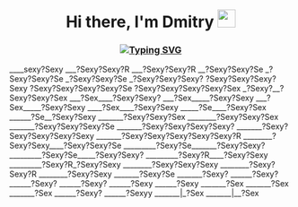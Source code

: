 <!--
**dami404/dami404** is a ✨ _special_ ✨ repository because its `README.md` (this file) appears on your GitHub profile.

Here are some ideas to get you started:

- 🔭 I’m currently working on ...
 ...

- 🤔 I’m looking for help with ...
- 💬 Ask me about ...
- 📫 How to reach me: ...
- 😄 Pronouns: ...
- ⚡ Fun fact: ...
-->

<h1 align="center"> Hi there, I'm Dmitry
<img src="https://github.com/blackcater/blackcater/raw/main/images/Hi.gif" height="32"/></h1>
<h3 align="center"><a href="https://git.io/typing-svg"><img src="https://readme-typing-svg.demolab.com?font=Cascadia+Code&pause=1000&color=FFFFFF&center=true&width=435&lines=Software+Engineer+from+Russia+%F0%9F%87%B7%F0%9F%87%BA" alt="Typing SVG" /></a></h3>

<!--
## 🛠 Skills
-->

<!-- PLs -->
<!-- 
![go](https://img.shields.io/badge/Go-00ADD8?style=for-the-badge&logo=go&logoColor=white)
![python](https://img.shields.io/badge/python-3670A0?style=for-the-badge&logo=python&logoColor=ffdd54)
![php](https://img.shields.io/badge/PHP-777BB4?style=for-the-badge&logo=php&logoColor=white)
![js](https://img.shields.io/badge/JavaScript-323330?style=for-the-badge&logo=javascript&logoColor=F7DF1E)
![Java](https://img.shields.io/badge/java-%23ED8B00.svg?style=for-the-badge&logo=openjdk&logoColor=white)
![C](https://img.shields.io/badge/c-%2300599C.svg?style=for-the-badge&logo=c&logoColor=white)
-->

<!-- Layout -->
<!-- 
![html](https://img.shields.io/badge/HTML5-E34F26?style=for-the-badge&logo=html5&logoColor=white)
![css](https://img.shields.io/badge/CSS3-1572B6?style=for-the-badge&logo=css3&logoColor=white)
![tailwind](https://img.shields.io/badge/tailwindcss-%2338B2AC.svg?style=for-the-badge&logo=tailwind-css&logoColor=white)
-->

<!-- Web Frameworks -->
<!-- 
![jQuery](https://img.shields.io/badge/jquery-%230769AD.svg?style=for-the-badge&logo=jquery&logoColor=white)
![react](https://img.shields.io/badge/React-20232A?style=for-the-badge&logo=react&logoColor=61DAFB)
<!-- ![laravel](https://img.shields.io/badge/laravel-%23FF2D20.svg?style=for-the-badge&logo=laravel&logoColor=white)
-->

<!-- DB -->
<!-- 
![mysql](https://img.shields.io/badge/MySQL-005C84?style=for-the-badge&logo=mysql&logoColor=white)
![sqlite](https://img.shields.io/badge/Sqlite-003B57?style=for-the-badge&logo=sqlite&logoColor=white)
![psql](https://img.shields.io/badge/PostgreSQL-316192?style=for-the-badge&logo=postgresql&logoColor=white)
![MongoDB](https://img.shields.io/badge/MongoDB-%234ea94b.svg?style=for-the-badge&logo=mongodb&logoColor=white)
![Redis](https://img.shields.io/badge/redis-%23DD0031.svg?style=for-the-badge&logo=redis&logoColor=white)
-->

<!-- 
![git](https://img.shields.io/badge/git-%23F05033.svg?style=for-the-badge&logo=git&logoColor=white)
![docker](https://img.shields.io/badge/Docker-2CA5E0?style=for-the-badge&logo=docker&logoColor=white)
![nginx](https://img.shields.io/badge/Nginx-009639?style=for-the-badge&logo=nginx&logoColor=white)
![postman](https://img.shields.io/badge/Postman-FF6C37?style=for-the-badge&logo=Postman&logoColor=white)
![swagger](https://img.shields.io/badge/-Swagger-%23Clojure?style=for-the-badge&logo=swagger&logoColor=white)
-->

<!-- 
## 📚 Education
- Bachelor of Software Engineering in [ITMO University](https://itmo.ru/)
-->

<!-- 
## 👩‍💻 Work experience
- 2020 - 2022 : Freelance developer (Python)
- 2022 - 2024 : Fullstack developer (PHP, JS, Bitrix)
 -->
<!-- 
   [![Static Badge](https://img.shields.io/badge/CV%20(RU)-blue?style=for-the-badge&logoSize=20)](https://github.com/dami404/dami404/blob/main/CVs/%D0%95%D0%BC%D0%B5%D0%BB%D1%8C%D1%8F%D0%BD%D0%BE%D0%B2%20%D0%94%D0%BC%D0%B8%D1%82%D1%80%D0%B8%D0%B9%20%D0%A1%D0%B5%D1%80%D0%B3%D0%B5%D0%B5%D0%B2%D0%B8%D1%87.pdf)
  [![Static Badge](https://img.shields.io/badge/CV%20(EN)-red?style=for-the-badge&logoSize=20)](https://github.com/dami404/dami404/blob/main/CVs/Dmitry%20Emelianov.md)
-->

<!--
## 🔭 Interested in

- Open-source projects
- Hackathons
- [Algorithms](https://leetcode.com/u/dami404/)

## 💁🏻‍♂️ About me
- 🐺⚔️ Fond of The Witcher saga 
- 🏋️‍♂️ Gym 2 times a week
-->

<!--
## 📫 How to reach me
[![Telegram](https://img.shields.io/badge/Telegram-2CA5E0?style=for-the-badge&logo=telegram&logoColor=white)](https://t.me/ddmmitrii) [![Gmail](https://img.shields.io/badge/Gmail-D14836?style=for-the-badge&logo=gmail&logoColor=white)](d.emelianoff@gmail.com)
-->
<!--
## ⚡ GitHub Stats
![Stats](https://github-readme-stats.vercel.app/api?username=dami404&show_icons=true&theme=github_dark&border_radius=30&include_all_commits=true)
-->

<div>
____sexy?Sexy
___?Sexy?Sexy?R
___?Sexy?Sexy?R
__?Sexy?Sexy?Se
_?Sexy?Sexy?Se
_?Sexy?Sexy?Se
_?Sexy?Sexy?Sexy?
?Sexy?Sexy?Sexy?Sexy
?Sexy?Sexy?Sexy?Sexy?Se
?Sexy?Sexy?Sexy?Sexy?Sex
_?Sexy?__?Sexy?Sexy?Sex
___?Sex____?Sexy?Sexy?
___?Sex_____?Sexy?Sexy
___?Sex_____?Sexy?Sexy
____?Sex____?Sexy?Sexy
_____?Se____?Sexy?Sex
______?Se__?Sexy?Sexy
_______?Sexy?Sexy?Sex
________?Sexy?Sexy?Sex
_______?Sexy?Sexy?Sexy?Se
_______?Sexy?Sexy?Sexy?Sexy?
_______?Sexy?Sexy?Sexy?Sexy?Sexy
_______?Sexy?Sexy?Sexy?Sexy?Sexy?R
________?Sexy?Sexy____?Sexy?Sexy?Se
_________?Sexy?Se_______?Sexy?Sexy?
_________?Sexy?Se_____?Sexy?Sexy?
_________?Sexy?R____?Sexy?Sexy
_________?Sexy?R_?Sexy?Sexy
________?Sexy?Sexy?Sexy
________?Sexy?Sexy?R
________?Sexy?Sexy
_______?Sexy?Se
_______?Sexy?
______?Sexy?
______?Sexy?
______?Sexy?
______?Sexy
______?Sexy
_______?Sex
_______?Sex
_______?Sex
______?Sexy?
______?Sexyy
_______|_?Sex
_______|__?Sex
</div>
